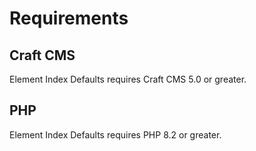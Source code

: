 # Requirements

## Craft CMS
Element Index Defaults requires Craft CMS 5.0 or greater.

## PHP
Element Index Defaults requires PHP 8.2 or greater.
